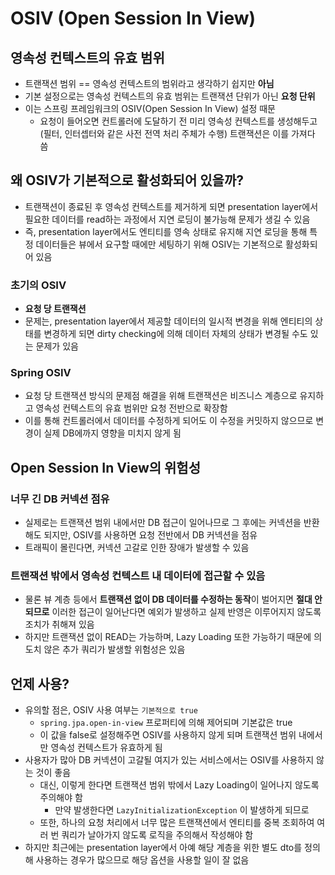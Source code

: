 # OSIV (Open Session In View)

## 영속성 컨텍스트의 유효 범위

- 트랜잭션 범위 == 영속성 컨텍스트의 범위라고 생각하기 쉽지만 **아님**
- 기본 설정으로는 영속성 컨텍스트의 유효 범위는 트랜잭션 단위가 아닌 **요청 단위**
- 이는 스프링 프레임워크의 OSIV(Open Session In View) 설정 때문
    - 요청이 들어오면 컨트롤러에 도달하기 전 미리 영속성 컨텍스트를 생성해두고(필터, 인터셉터와 같은 사전 전역 처리 주체가 수행) 트랜잭션은 이를 가져다 씀

## 왜 OSIV가 기본적으로 활성화되어 있을까?

- 트랜잭션이 종료된 후 영속성 컨텍스트를 제거하게 되면 presentation layer에서 필요한 데이터를 read하는 과정에서 지연 로딩이 불가능해 문제가 생길 수 있음
- 즉, presentation layer에서도 엔티티를 영속 상태로 유지해 지연 로딩을 통해 특정 데이터들은 뷰에서 요구할 때에만 세팅하기 위해 OSIV는 기본적으로 활성화되어 있음

### 초기의 OSIV

- **요청 당 트랜잭션**
- 문제는, presentation layer에서 제공할 데이터의 일시적 변경을 위해 엔티티의 상태를 변경하게 되면 dirty checking에 의해 데이터 자체의 상태가 변경될 수도 있는 문제가 있음

### Spring OSIV

- 요청 당 트랜잭션 방식의 문제점 해결을 위해 트랜잭션은 비즈니스 계층으로 유지하고 영속성 컨텍스트의 유효 범위만 요청 전반으로 확장함
- 이를 통해 컨트롤러에서 데이터를 수정하게 되어도 이 수정을 커밋하지 않으므로 변경이 실제 DB에까지 영향을 미치지 않게 됨

## Open Session In View의 위험성

### 너무 긴 DB 커넥션 점유

- 실제로는 트랜잭션 범위 내에서만 DB 접근이 일어나므로 그 후에는 커넥션을 반환해도 되지만, OSIV를 사용하면 요청 전반에서 DB 커넥션을 점유
- 트래픽이 몰린다면, 커넥션 고갈로 인한 장애가 발생할 수 있음

### 트랜잭션 밖에서 영속성 컨텍스트 내 데이터에 접근할 수 있음

- 물론 뷰 계층 등에서 **트랜잭션 없이 DB 데이터를 수정하는 동작**이 벌어지면 **절대 안 되므로** 이러한 접근이 일어난다면 예외가 발생하고 실제 반영은 이루어지지 않도록 조치가 취해져 있음
- 하지만 트랜잭션 없이 READ는 가능하며, Lazy Loading 또한 가능하기 때문에 의도치 않은 추가 쿼리가 발생할 위험성은 있음

## 언제 사용?

- 유의할 점은, OSIV 사용 여부는 `기본적으로 true`
    - `spring.jpa.open-in-view` 프로퍼티에 의해 제어되며 기본값은 true
    - 이 값을 false로 설정해주면 OSIV를 사용하지 않게 되며 트랜잭션 범위 내에서만 영속성 컨텍스트가 유효하게 됨
- 사용자가 많아 DB 커넥션이 고갈될 여지가 있는 서비스에서는 OSIV를 사용하지 않는 것이 좋음
    - 대신, 이렇게 한다면 트랜잭션 범위 밖에서 Lazy Loading이 일어나지 않도록 주의해야 함
        - 만약 발생한다면 `LazyInitializationException` 이 발생하게 되므로
    - 또한, 하나의 요청 처리에서 너무 많은 트랜잭션에서 엔티티를 중복 조회하여 여러 번 쿼리가 날아가지 않도록 로직을 주의해서 작성해야 함
- 하지만 최근에는 presentation layer에서 아예 해당 계층을 위한 별도 dto를 정의해 사용하는 경우가 많으므로 해당 옵션을 사용할 일이 잘 없음
